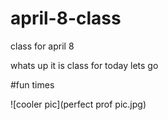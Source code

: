 # april-8-class
class for april 8


whats up it is class for today lets go

#fun times

![cooler pic](perfect prof pic.jpg)


